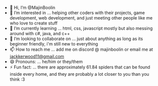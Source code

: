 - 👋 Hi, I’m @MajinBoolin
- 👀 I’m interested in ... helping other coders with their projects, game development, web development, and just meeting other people like me who love to create stuff
- 🌱 I’m currently learning ... html, css, javascript mostly but also messing around with c#, java, and c++
- 💞️ I’m looking to collaborate on ... just about anything as long as its beginner friendly, i'm still new to everything
- 📫 How to reach me ... add me on discord @ majinboolin or email me at jackkerwood11@gmail.com
- 😄 Pronouns: ... he/him or they/them
- ⚡ Fun fact: ... there are approximately 61.84 spiders that can be found inside every home, and they are probably a lot closer to you than you think :3

<!---
MajinBoolin/MajinBoolin is a ✨ special ✨ repository because its `README.md` (this file) appears on your GitHub profile.
You can click the Preview link to take a look at your changes.
--->
